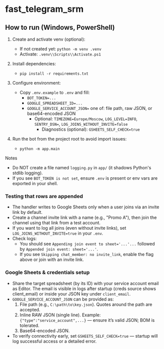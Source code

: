 # fast_telegram_srm

## How to run (Windows, PowerShell)

1. Create and activate venv (optional):
	- If not created yet: `python -m venv .venv`
	- Activate: `.venv\\Scripts\\Activate.ps1`

2. Install dependencies:
	- `pip install -r requirements.txt`

3. Configure environment:
	- Copy `.env.example` to `.env` and fill:
	  - `BOT_TOKEN=...`
	  - `GOOGLE_SPREADSHEET_ID=...`
	  - `GOOGLE_SERVICE_ACCOUNT_JSON=` one of: file path, raw JSON, or base64-encoded JSON
		- Optional: `TIMEZONE=Europe/Moscow`, `LOG_LEVEL=INFO`, `SENTRY_DSN=`, `LOG_JOINS_WITHOUT_INVITE=false`
			- Diagnostics (optional): `GSHEETS_SELF_CHECK=true`

4. Run the bot from the project root to avoid import issues:
	- `python -m app.main`

Notes
- Do NOT create a file named `logging.py` in `app/` (it shadows Python's stdlib logging).
- If you see `BOT_TOKEN is not set`, ensure `.env` is present or env vars are exported in your shell.

### Testing that rows are appended
- The handler writes to Google Sheets only when a user joins via an invite link by default.
- Create a channel invite link with a name (e.g., "Promo A"), then join the channel using that link from a test account.
- If you want to log all joins (even without invite links), set `LOG_JOINS_WITHOUT_INVITE=true` in your `.env`.
- Check logs:
	- You should see `Appending join event to sheet='...'...` followed by `Appended join event: sheet='...'`.
	- If you see `Skipping chat_member: no invite_link`, enable the flag above or join with an invite link.

### Google Sheets & credentials setup
- Share the target spreadsheet (by its ID) with your service account email as Editor. The email is visible in logs after startup (creds source shows client_email) or inside your JSON key under `client_email`.
- `GOOGLE_SERVICE_ACCOUNT_JSON` can be provided as:
	1) File path (e.g., `C:\path\to\key.json`). Quotes around the path are accepted.
	2) Inline RAW JSON (single line). Example: `{"type":"service_account",...}` — ensure it’s valid JSON; BOM is tolerated.
	3) Base64-encoded JSON.
- To verify connectivity early, set `GSHEETS_SELF_CHECK=true` — startup will log successful access or a detailed error.